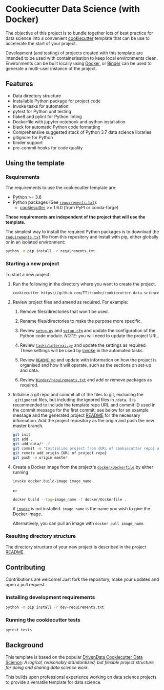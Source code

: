 # Cookiecutter Data Science (with Docker)

The objective of this project is
to bundle together lots of best practice for data science
into a convenient [cookiecutter][cookiecutter] template
that can be use to accelerate the start of your project.

Development (and testing) of projects created with this template are intended to be used with containerisation to keep
local environments clean. Environments can be built locally using [Docker][docker], or [Binder][binder] can be used to generate a multi-user instance of the project.

## Features

- Data directory structure
- Installable Python package for project code
- Invoke tasks for automation
- pytest for Python unit testing
- flake8 and pylint for Python linting
- Dockerfile with jupyter notebook and python installation
- black for automatic Python code formatting
- Comprehensive suggested stack of Python 3.7 data science libraries
- gitignore for Python
- binder support
- pre-commit hooks for code quality

## Using the template

### Requirements

The requirements to use the cookiecutter template are:

- Python >= 3.6
- Python packages (See [`requirements.txt`](requirements.txt)):
  - [cookiecutter][cookiecutter-install] >= 1.6.0 (from PyPI or conda-forge)

**These requirements are independent of the project that will use the template.**

The simplest way to install the required Python packages
is to download the [`requirements.txt`](requirements.txt) file from this repository
and install with pip, either globally or in an isolated environment:

``` bash
python -m pip install -r requirements.txt
```

### Starting a new project

To start a new project:

1. Run the following in the directory where you want to create the project.

    ``` bash
    cookiecutter https://github.com/TTitcombe/cookiecutter-data-science
    ```

2. Review project files and amend as required. For example:

    1. Remove files/directories that won't be used.

    2. Rename files/directories to make the purpose more specific.

    3. Review [`setup.py`][project-setup-py] and [`setup.cfg`][project-setup-cfg]
      and update the configuration of the Python code module.
      _NOTE_: you will need to update the project URL.

    4. Review [`tasks/internal.py`][project-tasks-internal]
      and update the settings as required.
      These settings will be used by [invoke][invoke]
      in the automated tasks.

    5. Review [`README.md`][project-readme]
      and update with information on how the project is organised
      and how it will operate,
      such as the sections on set-up and data.

    6. Review [`binder/requirements.txt`][project-docker-requirements] and add or remove packages
      as required.

5. Initialise a git repo and commit all of the files to git,
   excluding the `.gitignore`d files,
   but including the ignored files in `/data`.
   It is recommended to include the template repo URL and commit ID used
   in the commit message for the first commit:
   see below for an example message and
   the generated project [README][project-readme] for the necessary information.
   Add the project repository as the origin and push the new master branch.

   ```bash
   git init
   git add .
   git add data/* -f
   git commit -m "Initialise project from {URL of cookiecutter repo} at {commit ID}."
   git remote add origin {URL of project repo}
   git push -u origin master
   ```

6. Create a Docker image from the project's [`docker/Dockerfile`][project-dockerfile] by either running
   ```bash
   invoke docker.build-image image_name
   ```
   or 
   ```bash
   docker build --tag=image_name -f docker/Dockerfile .
   ```
   if [`invoke`][invoke] is not installed. `image_name` is the name you wish to give the Docker image.
   
   Alternatively, you can pull an image with `docker pull image_name`.

### Resulting directory structure

The directory structure of your new project is described in the project [README][project-readme].

## Contributing

Contributions are welcome! Just fork the repository, make your updates and open a pull request.

### Installing development requirements

``` bash
python -m pip install -r dev-requirements.txt
```

### Running the cookiecutter tests

``` bash
pytest tests
```

## Background

This template is based on the popular [DrivenData Cookiecutter Data Science][cookiecutter-driven-data]:
_A logical, reasonably standardized, but flexible project structure for doing and sharing data science work._

This builds upon professional experience working on data science projects to provide a versatile template for 
data science.

[project-dockerfile]: %7B%7B%20cookiecutter.repo_name%20%7D%7D/docker/Dockerfile
[project-docker-requirements]: %7B%7B%20cookiecutter.repo_name%20%7D%7D/binder/requirements.txt
[project-readme]: %7B%7B%20cookiecutter.repo_name%20%7D%7D/README.md
[project-setup-py]: %7B%7B%20cookiecutter.repo_name%20%7D%7D/setup.py
[project-setup-cfg]: %7B%7B%20cookiecutter.repo_name%20%7D%7D/setup.cfg
[project-tasks-internal]: %7B%7B%20cookiecutter.repo_name%20%7D%7D/tasks/internal.py

[binder]: https://mybinder.org/
[cookiecutter]: https://cookiecutter.readthedocs.io/
[cookiecutter-install]: https://cookiecutter.readthedocs.org/en/latest/installation.html
[cookiecutter-driven-data]: https://drivendata.github.io/cookiecutter-data-science/
[docker]: https://www.docker.com/
[invoke]: https://www.pyinvoke.org/
